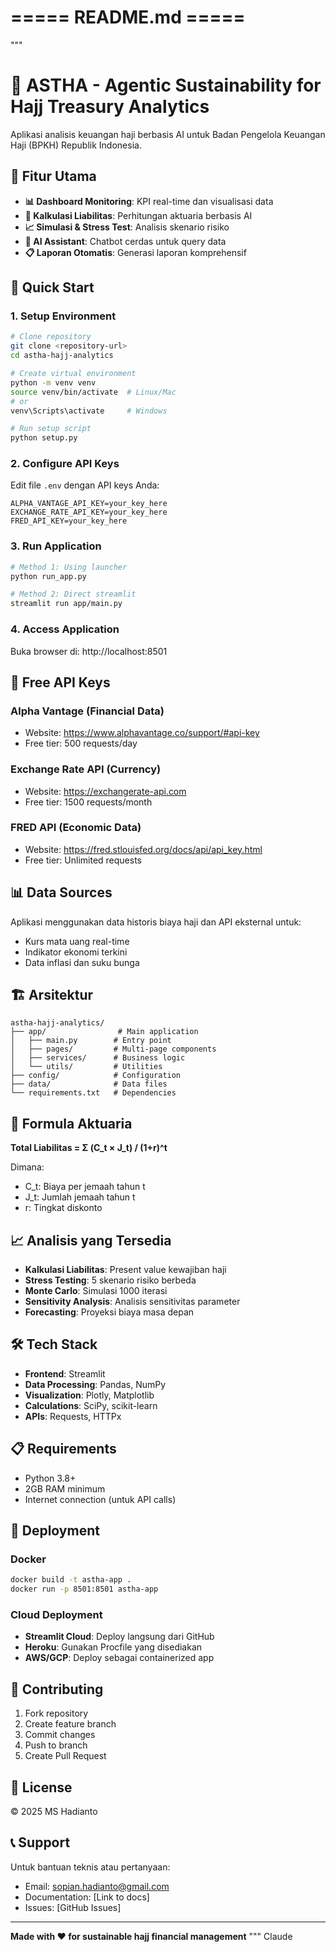# ===== README.md =====
"""
# 🕌 ASTHA - Agentic Sustainability for Hajj Treasury Analytics

Aplikasi analisis keuangan haji berbasis AI untuk Badan Pengelola Keuangan Haji (BPKH) Republik Indonesia.

## 🎯 Fitur Utama

- **📊 Dashboard Monitoring**: KPI real-time dan visualisasi data
- **🧮 Kalkulasi Liabilitas**: Perhitungan aktuaria berbasis AI
- **📈 Simulasi & Stress Test**: Analisis skenario risiko  
- **🤖 AI Assistant**: Chatbot cerdas untuk query data
- **📋 Laporan Otomatis**: Generasi laporan komprehensif

## 🚀 Quick Start

### 1. Setup Environment
```bash
# Clone repository
git clone <repository-url>
cd astha-hajj-analytics

# Create virtual environment
python -m venv venv
source venv/bin/activate  # Linux/Mac
# or
venv\Scripts\activate     # Windows

# Run setup script
python setup.py
```

### 2. Configure API Keys
Edit file `.env` dengan API keys Anda:
```env
ALPHA_VANTAGE_API_KEY=your_key_here
EXCHANGE_RATE_API_KEY=your_key_here
FRED_API_KEY=your_key_here
```

### 3. Run Application
```bash
# Method 1: Using launcher
python run_app.py

# Method 2: Direct streamlit
streamlit run app/main.py
```

### 4. Access Application
Buka browser di: http://localhost:8501

## 🔑 Free API Keys

### Alpha Vantage (Financial Data)
- Website: https://www.alphavantage.co/support/#api-key
- Free tier: 500 requests/day

### Exchange Rate API (Currency)  
- Website: https://exchangerate-api.com
- Free tier: 1500 requests/month

### FRED API (Economic Data)
- Website: https://fred.stlouisfed.org/docs/api/api_key.html
- Free tier: Unlimited requests

## 📊 Data Sources

Aplikasi menggunakan data historis biaya haji dan API eksternal untuk:
- Kurs mata uang real-time
- Indikator ekonomi terkini
- Data inflasi dan suku bunga

## 🏗️ Arsitektur

```
astha-hajj-analytics/
├── app/                # Main application
│   ├── main.py        # Entry point  
│   ├── pages/         # Multi-page components
│   ├── services/      # Business logic
│   └── utils/         # Utilities
├── config/            # Configuration
├── data/              # Data files
└── requirements.txt   # Dependencies
```

## 🧮 Formula Aktuaria

**Total Liabilitas = Σ (C_t × J_t) / (1+r)^t**

Dimana:
- C_t: Biaya per jemaah tahun t
- J_t: Jumlah jemaah tahun t  
- r: Tingkat diskonto

## 📈 Analisis yang Tersedia

- **Kalkulasi Liabilitas**: Present value kewajiban haji
- **Stress Testing**: 5 skenario risiko berbeda
- **Monte Carlo**: Simulasi 1000 iterasi
- **Sensitivity Analysis**: Analisis sensitivitas parameter
- **Forecasting**: Proyeksi biaya masa depan

## 🛠️ Tech Stack

- **Frontend**: Streamlit
- **Data Processing**: Pandas, NumPy
- **Visualization**: Plotly, Matplotlib
- **Calculations**: SciPy, scikit-learn
- **APIs**: Requests, HTTPx

## 📋 Requirements

- Python 3.8+
- 2GB RAM minimum
- Internet connection (untuk API calls)

## 🚀 Deployment

### Docker
```bash
docker build -t astha-app .
docker run -p 8501:8501 astha-app
```

### Cloud Deployment
- **Streamlit Cloud**: Deploy langsung dari GitHub
- **Heroku**: Gunakan Procfile yang disediakan
- **AWS/GCP**: Deploy sebagai containerized app

## 🤝 Contributing

1. Fork repository
2. Create feature branch
3. Commit changes
4. Push to branch  
5. Create Pull Request

## 📝 License

© 2025 MS Hadianto

## 📞 Support

Untuk bantuan teknis atau pertanyaan:
- Email: sopian.hadianto@gmail.com
- Documentation: [Link to docs]
- Issues: [GitHub Issues]

---

**Made with ❤️ for sustainable hajj financial management**
"""
Claude
